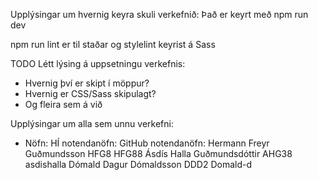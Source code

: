 Upplýsingar um hvernig keyra skuli verkefnið:
Það er keyrt með npm run dev

npm run lint er til staðar og stylelint keyrist á Sass

TODO
Létt lýsing á uppsetningu verkefnis:
 - Hvernig því er skipt í möppur?
 - Hvernig er CSS/Sass skipulagt? 
 - Og fleira sem á við

Upplýsingar um alla sem unnu verkefni:
- Nöfn:                     HÍ notendanöfn:      GitHub notendanöfn:
Hermann Freyr Guðmundsson   HFG8                 HFG88
Ásdís Halla Guðmundsdóttir  AHG38                asdishalla
Dómald Dagur Dómaldsson     DDD2                 Domald-d